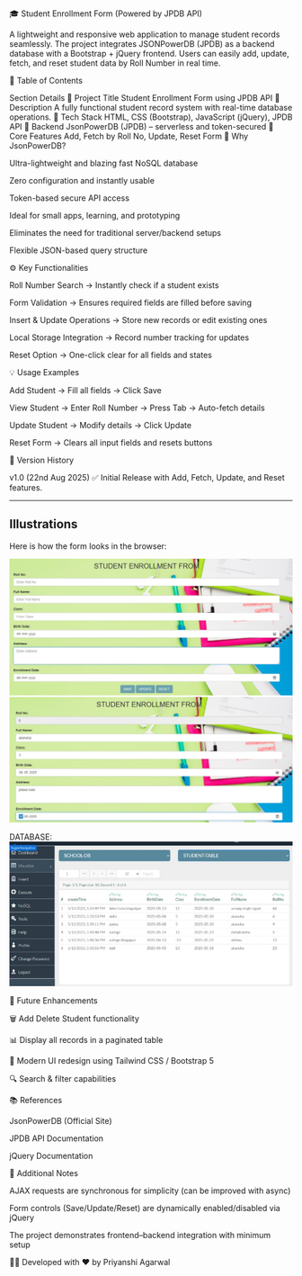 🎓 Student Enrollment Form (Powered by JPDB API)

A lightweight and responsive web application to manage student records seamlessly. The project integrates JSONPowerDB (JPDB) as a backend database with a Bootstrap + jQuery frontend. Users can easily add, update, fetch, and reset student data by Roll Number in real time.

📑 Table of Contents

Section	Details
🔹 Project Title	Student Enrollment Form using JPDB API
🔹 Description	A fully functional student record system with real-time database operations.
🔹 Tech Stack	HTML, CSS (Bootstrap), JavaScript (jQuery), JPDB API
🔹 Backend	JsonPowerDB (JPDB) – serverless and token-secured
🔹 Core Features	Add, Fetch by Roll No, Update, Reset Form
🚀 Why JsonPowerDB?

Ultra-lightweight and blazing fast NoSQL database

Zero configuration and instantly usable

Token-based secure API access

Ideal for small apps, learning, and prototyping

Eliminates the need for traditional server/backend setups

Flexible JSON-based query structure


⚙️ Key Functionalities

Roll Number Search → Instantly check if a student exists

Form Validation → Ensures required fields are filled before saving

Insert & Update Operations → Store new records or edit existing ones

Local Storage Integration → Record number tracking for updates

Reset Option → One-click clear for all fields and states


💡 Usage Examples

Add Student → Fill all fields → Click Save

View Student → Enter Roll Number → Press Tab → Auto-fetch details

Update Student → Modify details → Click Update

Reset Form → Clears all input fields and resets buttons


📌 Version History

v1.0 (22nd Aug 2025)
✅ Initial Release with Add, Fetch, Update, and Reset features.

---

## Illustrations

Here is how the form looks in the browser:

![Screenshot 2025-08-22 121247](https://github.com/Priyanshiagarwal2006/Student-form/blob/main/Screenshot%202025-08-22%20121247.jpg)
![Screenshot 2025-08-22 121410](https://github.com/Priyanshiagarwal2006/Student-form/blob/main/Screenshot%202025-08-22%20121410.jpg)

DATABASE:
![Screenshot 2025-08-22 121444](https://github.com/Priyanshiagarwal2006/Student-form/blob/main/Screenshot%202025-08-22%20121444.jpg)


🔮 Future Enhancements

🗑️ Add Delete Student functionality

📊 Display all records in a paginated table

🎨 Modern UI redesign using Tailwind CSS / Bootstrap 5

🔍 Search & filter capabilities


📚 References

JsonPowerDB (Official Site)

JPDB API Documentation

jQuery Documentation


📌 Additional Notes

AJAX requests are synchronous for simplicity (can be improved with async)

Form controls (Save/Update/Reset) are dynamically enabled/disabled via jQuery

The project demonstrates frontend–backend integration with minimum setup

👩‍💻 Developed with ❤️ by Priyanshi Agarwal
